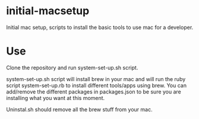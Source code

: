 # initial-macsetup
Initial mac setup, scripts to install the basic tools to use mac for a developer.

# Use
Clone the repository and run system-set-up.sh script.

system-set-up.sh script will install brew in your mac and will run the ruby script system-set-up.rb to install different tools/apps using brew. You can add/remove the different packages in packages.json to be sure you are installing what you want at this moment.

Uninstal.sh should remove all the brew stuff from your mac.
